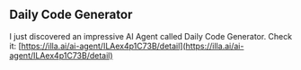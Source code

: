## Daily Code Generator

I just discovered an impressive AI Agent called Daily Code Generator. Check it: [https://illa.ai/ai-agent/ILAex4p1C73B/detail](https://illa.ai/ai-agent/ILAex4p1C73B/detail)
